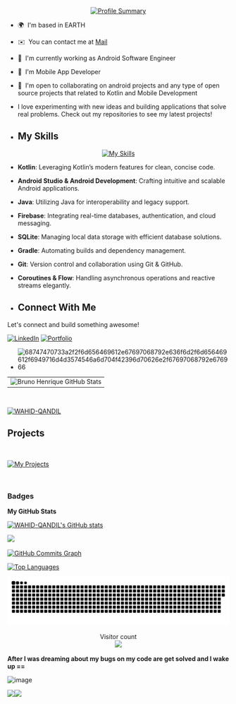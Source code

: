 

<p align="center">
  <a href="https://github.com/WAHID-QANDIL">
    <img src="https://github-profile-summary-cards.vercel.app/api/cards/profile-details?username=WAHID-QANDIL&theme=github_dark" alt="Profile Summary" />
  </a>
</p>





* 🌍  I'm based in EARTH
* ✉️  You can contact me at [Mail](mailto:wahidqandill@gmail.com)
* 🚀  I'm currently working as Android Software Engineer 
* 🧠  I'm Mobile App Developer
* 🤝  I'm open to collaborating on android projects and any type of open source projects that related to Kotlin and Mobile Development
* I love experimenting with new ideas and building applications that solve real problems. Check out my repositories to see my latest projects!


* ## My Skills

<p align="center">
  <a href="https://skillicons.dev">
    <img src="https://skillicons.dev/icons?i=kotlin,androidstudio,java,firebase,sqlite,gradle,git,coroutines,flow,compose,figma" alt="My Skills" />
  </a>
</p>

- **Kotlin**: Leveraging Kotlin’s modern features for clean, concise code.
- **Android Studio & Android Development**: Crafting intuitive and scalable Android applications.
- **Java**: Utilizing Java for interoperability and legacy support.
- **Firebase**: Integrating real-time databases, authentication, and cloud messaging.
- **SQLite**: Managing local data storage with efficient database solutions.
- **Gradle**: Automating builds and dependency management.
- **Git**: Version control and collaboration using Git & GitHub.
- **Coroutines & Flow**: Handling asynchronous operations and reactive streams elegantly.

- ## Connect With Me

Let's connect and build something awesome!

[![LinkedIn](https://img.shields.io/badge/LinkedIn-Connect-blue?style=for-the-badge&logo=linkedin)](https://www.linkedin.com/in/wahid-qandil/)
[![Portfolio](https://img.shields.io/badge/Portfolio-Visit-ff69b4?style=for-the-badge&logo=about.me)](https://wahidqandil.vercel.app/)

* ![68747470733a2f2f6d656469612e67697068792e636f6d2f6d656469612f6949716d4d3574546a6d704f42396d70626e2f67697068792e676966](https://user-images.githubusercontent.com/103429590/222480699-30bc1b97-8ec8-4744-be7d-05242cd21556.gif)

[](https://github-profile-trophy.vercel.app/?username=WAHID-QANDIL-ma&theme=onedark)
<table>
  <tr>
    <td>
      <img src="https://github-readme-stats-sigma-five.vercel.app/api?username=WAHID-QANDIL&show_icons=true&theme=radical" alt="Bruno Henrique GitHub Stats">
    </td>
  </tr>
</table>
<br>


<a href="https://github.com/ryo-ma/github-profile-trophy"><img src="https://github-profile-trophy.vercel.app/?username=WAHID-QANDIL" alt="WAHID-QANDIL"></a>


## Projects
<br>

[![My Projects](https://img.shields.io/badge/Explore-My%20Projects-blue?style=for-the-badge&logo=github)](https://github.com/WAHID-QANDIL?tab=repositories)

<br>

### Badges

<b>My GitHub Stats</b>

<a href="http://www.github.com/WAHID-QANDIL"><img src="https://github-readme-stats.vercel.app/api?username=WAHID-QANDIL&show_icons=true&hide=&count_private=true&title_color=0891b2&text_color=ffffff&icon_color=0891b2&bg_color=1c1917&hide_border=true&show_icons=true" alt="WAHID-QANDIL's GitHub stats" /></a>

<a href="http://www.github.com/WAHID-QANDIL"><img src="https://github-readme-streak-stats.herokuapp.com/?user=WAHID-QANDIL&stroke=ffffff&background=1c1917&ring=0891b2&fire=0891b2&currStreakNum=ffffff&currStreakLabel=0891b2&sideNums=ffffff&sideLabels=ffffff&dates=ffffff&hide_border=true" /></a>

<a href="http://www.github.com/WAHID-QANDIL"><img src="https://github-readme-activity-graph.cyclic.app/graph?username=WAHID-QANDIL&bg_color=1c1917&color=ffffff&line=0891b2&point=ffffff&area_color=1c1917&area=true&hide_border=true&custom_title=GitHub%20Commits%20Graph" alt="GitHub Commits Graph" /></a>

<a href="https://github.com/WAHID-QANDIL" align="left"><img src="https://github-readme-stats.vercel.app/api/top-langs/?username=WAHID-QANDIL&langs_count=10&title_color=0891b2&text_color=ffffff&icon_color=0891b2&bg_color=1c1917&hide_border=true&locale=en&custom_title=Top%20%Languages" alt="Top Languages" /></a>


<a href=#><img src="contributions.svg"></a>

<p align="center"> 
  Visitor count<br>
  <img src="https://profile-counter.glitch.me/WAHID-QANDIL/count.svg" />
</p>


**After I was dreaming about my bugs on my code are get solved and I wake up ==**

![image](https://media.giphy.com/media/w82PMXQYEbSOYSE9rb/giphy-downsized-large.gif)


<a href="https://www.github.com/WAHID-QANDIL" target="_blank" rel="noreferrer"><img
src="https://img.shields.io/github/followers/WAHID-QANDIL?logo=github&style=for-the-badge&color=0891b2&labelColor=1c1917" /></a><a href="https://www.twitter.com/WAHID_QANDIL" target="_blank" rel="noreferrer"><img
src="https://img.shields.io/twitter/follow/WAHID_QANDIL?logo=twitter&style=for-the-badge&color=0891b2&labelColor=1c1917"
/></a>




